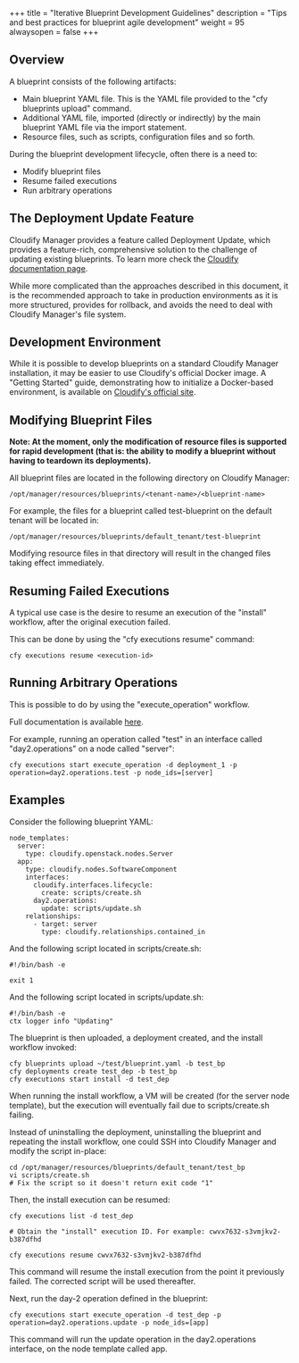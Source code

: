 +++
title = "Iterative Blueprint Development Guidelines"
description = "Tips and best practices for blueprint agile development"
weight = 95
alwaysopen = false
+++

## Overview

A blueprint consists of the following artifacts:

- Main blueprint YAML file. This is the YAML file provided to the "cfy blueprints upload" command.
- Additional YAML file, imported (directly or indirectly) by the main blueprint YAML file via the import statement.
- Resource files, such as scripts, configuration files and so forth.

During the blueprint development lifecycle, often there is a need to:

- Modify blueprint files
- Resume failed executions
- Run arbitrary operations


## The Deployment Update Feature

Cloudify Manager provides a feature called Deployment Update, which provides a feature-rich, comprehensive solution to the challenge of updating existing blueprints. To learn more check the [Cloudify documentation page](https://docs.cloudify.co/latest/working_with/manager/update-deployment/).

While more complicated than the approaches described in this document, it is the recommended approach to take in production environments as it is more structured, provides for rollback, and avoids the need to deal with Cloudify Manager's file system.

## Development Environment

While it is possible to develop blueprints on a standard Cloudify Manager installation, it may be easier to use Cloudify's official Docker image. A "Getting Started" guide, demonstrating how to initialize a Docker-based environment, is available on [Cloudify's official site](https://cloudify.co/getting-started/#local).

## Modifying Blueprint Files

**Note: At the moment, only the modification of resource files is supported for rapid development (that is: the ability to modify a blueprint without having to teardown its deployments).**

All blueprint files are located in the following directory on Cloudify Manager:

```
/opt/manager/resources/blueprints/<tenant-name>/<blueprint-name>
```

For example, the files for a blueprint called test-blueprint on the default tenant will be located in:

```
/opt/manager/resources/blueprints/default_tenant/test-blueprint
```

Modifying resource files in that directory will result in the changed files taking effect immediately.


## Resuming Failed Executions

A typical use case is the desire to resume an execution of the "install" workflow, after the original execution failed.

This can be done by using the "cfy executions resume" command:

`cfy executions resume <execution-id>`

## Running Arbitrary Operations

This is possible to do by using the "execute_operation" workflow.

Full documentation is available [here](https://docs.cloudify.co/latest/working_with/workflows/built-in-workflows/#the-execute-operation-workflow).

For example, running an operation called "test" in an interface called "day2.operations" on a node called "server":

`cfy executions start execute_operation -d deployment_1 -p operation=day2.operations.test -p node_ids=[server]`



## Examples

Consider the following blueprint YAML:

```
node_templates:
  server:
    type: cloudify.openstack.nodes.Server
  app:
    type: cloudify.nodes.SoftwareComponent
    interfaces:
      cloudify.interfaces.lifecycle:
        create: scripts/create.sh
      day2.operations:
        update: scripts/update.sh
    relationships:
      - target: server
        type: cloudify.relationships.contained_in
```

And the following script located in scripts/create.sh:

```
#!/bin/bash -e

exit 1
```

And the following script located in scripts/update.sh:

```
#!/bin/bash -e
ctx logger info "Updating"
```

The blueprint is then uploaded, a deployment created, and the install workflow invoked:

```
cfy blueprints upload ~/test/blueprint.yaml -b test_bp
cfy deployments create test_dep -b test_bp
cfy executions start install -d test_dep
```

When running the install workflow, a VM will be created (for the server node template), but the execution will eventually fail due to scripts/create.sh failing.

Instead of uninstalling the deployment, uninstalling the blueprint and repeating the install workflow, one could SSH into Cloudify Manager and modify the script in-place:

```
cd /opt/manager/resources/blueprints/default_tenant/test_bp
vi scripts/create.sh
# Fix the script so it doesn't return exit code "1"
```

Then, the install execution can be resumed:

```
cfy executions list -d test_dep

# Obtain the "install" execution ID. For example: cwvx7632-s3vmjkv2-b387dfhd

cfy executions resume cwvx7632-s3vmjkv2-b387dfhd
```

This command will resume the install execution from the point it previously failed. The corrected script will be used thereafter.

Next, run the day-2 operation defined in the blueprint:

```
cfy executions start execute_operation -d test_dep -p operation=day2.operations.update -p node_ids=[app]
```

This command will run the update operation in the day2.operations interface, on the node template called app.
